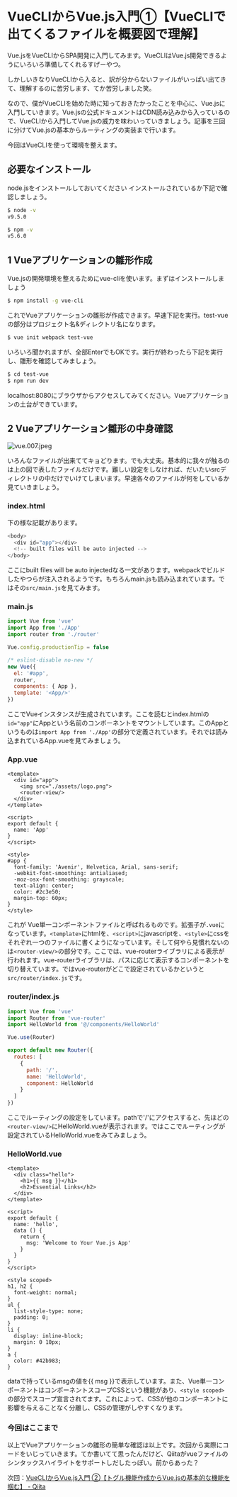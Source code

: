 # VueCLIからVue.js入門①【VueCLIで出てくるファイルを概要図で理解】

Vue.jsをVueCLIからSPA開発に入門してみます。VueCLIはVue.js開発できるようにいろいろ準備してくれるすげーやつ。

しかしいきなりVueCLIから入ると、訳が分からないファイルがいっぱい出てきて、理解するのに苦労します、てか苦労しました笑。

なので、僕がVueCLIを始めた時に知っておきたかったことを中心に、Vue.jsに入門していきます。Vue.jsの公式ドキュメントはCDN読み込みから入っているので、VueCLIから入門してVue.jsの威力を味わいっていきましょう。記事を三回に分けてVue.jsの基本からルーティングの実装まで行います。

今回はVueCLIを使って環境を整えます。

## 必要なインストール
node.jsをインストールしておいてください
インストールされているか下記で確認しましょう。

```bash
$ node -v
v9.5.0

$ npm -v
v5.6.0
```

## 1 Vueアプリケーションの雛形作成
Vue.jsの開発環境を整えるためにvue-cliを使います。まずはインストールしましょう

```bash
$ npm install -g vue-cli
```
これでVueアプリケーションの雛形が作成できます。早速下記を実行。test-vueの部分はプロジェクト名&ディレクトリ名になります。

```bash
$ vue init webpack test-vue
```

いろいろ聞かれますが、全部EnterでもOKです。実行が終わったら下記を実行し、雛形を確認してみましょう。

```bash
$ cd test-vue
$ npm run dev
```

localhost:8080にブラウザからアクセスしてみてください。Vueアプリケーションの土台ができています。

## 2 Vueアプリケーション雛形の中身確認

![vue.007.jpeg](img/85e76723-bb85-23fd-17a1-ace7713518e4.jpeg)

いろんなファイルが出来ててキョどります。でも大丈夫。基本的に我々が触るのは上の図で表したファイルだけです。難しい設定をしなければ、だいたいsrcディレクトリの中だけでいけてしまいます。早速各々のファイルが何をしているか見ていきましょう。

### index.html

下の様な記載があります。

```html:index.js
<body>
  <div id="app"></div>
  <!-- built files will be auto injected -->
</body>
```
ここにbuilt files will be auto injectedなる一文があります。webpackでビルドしたやつらが注入されるようです。もちろんmain.jsも読み込まれています。ではその```src/main.js```を見てみます。

### main.js

```js:main.js
import Vue from 'vue'
import App from './App'
import router from './router'

Vue.config.productionTip = false

/* eslint-disable no-new */
new Vue({
  el: '#app',
  router,
  components: { App },
  template: '<App/>'
})

```

ここでVueインスタンスが生成されています。ここを読むとindex.htmlの```id="app"```にAppという名前のコンポーネントをマウントしています。このAppというものは```import App from './App'```の部分で定義されています。それでは読み込まれているApp.vueを見てみましょう。

### App.vue

```vue:App.vue
<template>
  <div id="app">
    <img src="./assets/logo.png">
    <router-view/>
  </div>
</template>

<script>
export default {
  name: 'App'
}
</script>

<style>
#app {
  font-family: 'Avenir', Helvetica, Arial, sans-serif;
  -webkit-font-smoothing: antialiased;
  -moz-osx-font-smoothing: grayscale;
  text-align: center;
  color: #2c3e50;
  margin-top: 60px;
}
</style>

```
これが Vue単一コンポーネントファイルと呼ばれるものです。拡張子が```.vue```になっています。```<template>```にhtmlを、```<script>```にjavascriptを、```<style>```にcssをそれぞれ一つのファイルに書くようになっています。そして何やら見慣れないのは```<router-view/>```の部分です。ここでは、vue-routerライブラリによる表示が行われます。vue-routerライブラリは、パスに応じて表示するコンポーネントを切り替えています。ではvue-routerがどこで設定されているかというと```src/router/index.js```です。

### router/index.js

```js:router/index.js
import Vue from 'vue'
import Router from 'vue-router'
import HelloWorld from '@/components/HelloWorld'

Vue.use(Router)

export default new Router({
  routes: [
    {
      path: '/',
      name: 'HelloWorld',
      component: HelloWorld
    }
  ]
})

```
ここでルーティングの設定をしています。pathで'/'にアクセスすると、先ほどの```<router-view/>```にHelloWorld.vueが表示されます。ではここでルーティングが設定されているHelloWorld.vueをみてみましょう。

### HelloWorld.vue

```vue:HelloWorld.vue
<template>
  <div class="hello">
    <h1>{{ msg }}</h1>
    <h2>Essential Links</h2>
  </div>
</template>

<script>
export default {
  name: 'hello',
  data () {
    return {
      msg: 'Welcome to Your Vue.js App'
    }
  }
}
</script>

<style scoped>
h1, h2 {
  font-weight: normal;
}
ul {
  list-style-type: none;
  padding: 0;
}
li {
  display: inline-block;
  margin: 0 10px;
}
a {
  color: #42b983;
}
```

dataで持っているmsgの値を{{ msg }}で表示しています。また、Vue単一コンポーネントはコンポーネントスコープCSSという機能があり、```<style scoped>```の部分でスコープ宣言されてます。これによって、CSSが他のコンポーネントに影響を与えることなく分離し、CSSの管理がしやすくなります。

### 今回はここまで
以上でVueアプリケーションの雛形の簡単な確認は以上です。次回から実際にコードをいじっていきます。てか書いてて思ったんだけど、Qiitaがvueファイルのシンタックスハイライトをサポートしだしたっぽい。前からあった？


次回：[VueCLIからVue.js入門 ②【トグル機能作成からVue.jsの基本的な機能を掴む】 - Qiita](https://qiita.com/po3rin/items/15e1972ef5165b3725bf)

